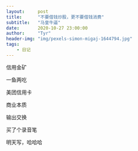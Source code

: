 ```yaml
---
layout:     post
title:      "不要借钱炒股，更不要借钱消费"
subtitle:   "马皇牛逼"
date:       2020-10-27 23:00:00
author:     "Tyr"
header-img: "img/pexels-simon-migaj-1644794.jpg"
tags:
    - 日记
---
```


信用金矿

一鱼两吃

美团信用卡

商业本质

输出交换

买了个录音笔

明天写，哈哈哈